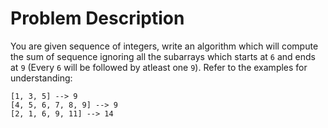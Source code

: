 # Problem Description  

You are given sequence of integers, write an algorithm which will compute the sum of sequence ignoring all the subarrays which starts at `6` and ends at `9` (Every `6` will be followed by atleast one `9`). Refer to the examples for understanding:  
```
[1, 3, 5] --> 9
[4, 5, 6, 7, 8, 9] --> 9
[2, 1, 6, 9, 11] --> 14
```